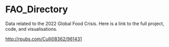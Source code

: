 # FAO_Directory
 Data related to the 2022 Global Food Crisis. Here is a link to the full project, code, and visualisations. 
 
http://rpubs.com/Culli08362/961431
